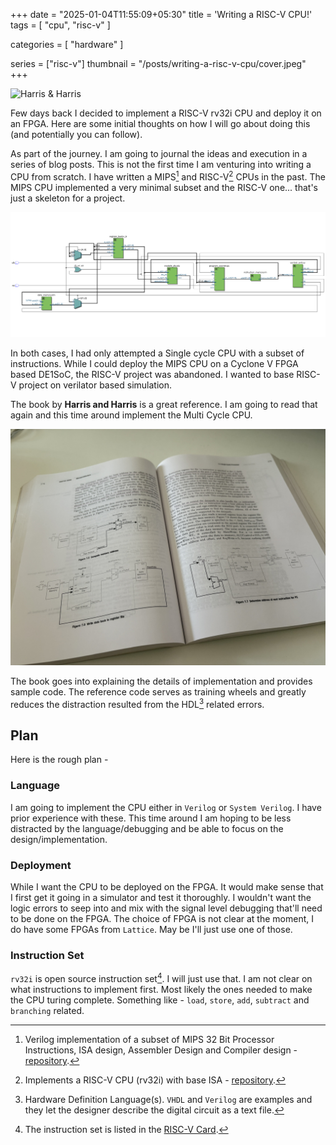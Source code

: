 +++
date  = "2025-01-04T11:55:09+05:30"
title = 'Writing a RISC-V CPU!'
tags = [
    "cpu", "risc-v"
]

categories = [
    "hardware"
]

series = ["risc-v"]
thumbnail = "/posts/writing-a-risc-v-cpu/cover.jpeg"
+++

![](/posts/writing-a-risc-v-cpu/cover.jpeg "Harris & Harris")

Few days back I decided to implement a RISC-V rv32i CPU and deploy it on an FPGA. Here are some initial thoughts on how I will go about doing this (and potentially you can follow).

<!--more-->

As part of the journey. I am going to journal the ideas and execution in a series of blog posts. This is not the first time I am venturing into writing a CPU from scratch. I have written a MIPS[^1] and RISC-V[^2] CPUs in the past. The MIPS CPU implemented a very minimal subset and the RISC-V one... that's just a skeleton for a project.

![](cpu.png "MIPS Single Cycle CPU.")

In both cases, I had only attempted a Single cycle CPU with a subset of instructions. While I could deploy the MIPS CPU on a Cyclone V FPGA based DE1SoC, the RISC-V project was abandoned. I wanted to base RISC-V project on verilator based simulation.

The book by **Harris and Harris** is a great reference. I am going to read that again and this time around implement the Multi Cycle CPU.

![](book.jpeg "Single Cycle CPU.")

The book goes into explaining the details of implementation and provides sample code. The reference code serves as training wheels and greatly reduces the distraction resulted from the HDL[^3] related errors.

## Plan

Here is the rough plan -

### Language

I am going to implement the CPU either in `Verilog` or `System Verilog`. I have prior experience with these. This time around I am hoping to be less distracted by the language/debugging and be able to focus on the design/implementation.

### Deployment

While I want the CPU to be deployed on the FPGA. It would make sense that I first get it going in a simulator and test it thoroughly. I wouldn't want the logic errors to seep into and mix with the signal level debugging that'll need to be done on the FPGA. The choice of FPGA is not clear at the moment, I do have some FPGAs from `Lattice`. May be I'll just use one of those.

### Instruction Set

`rv32i` is open source instruction set[^5]. I will just use that. I am not clear on what instructions to implement first. Most likely the ones needed to make the CPU turing complete. Something like - `load`, `store`, `add`, `subtract` and `branching` related.

[^1]: Verilog implementation of a subset of MIPS 32 Bit Processor Instructions, ISA design, Assembler Design and Compiler design - [repository](https://github.com/streetdogg/mips-cpu).

[^2]: Implements a RISC-V CPU (rv32i) with base ISA - [repository](https://github.com/streetdogg/riscv-cpu-rtl).

[^3]: Hardware Definition Language(s). `VHDL` and `Verilog` are examples and they let the designer describe the digital circuit as a text file.

[^4]: This means that I will be describing the CPU state machine as text.

[^5]: The instruction set is listed in the [RISC-V Card](https://github.com/jameslzhu/riscv-card/releases/download/latest/riscv-card.pdf).
